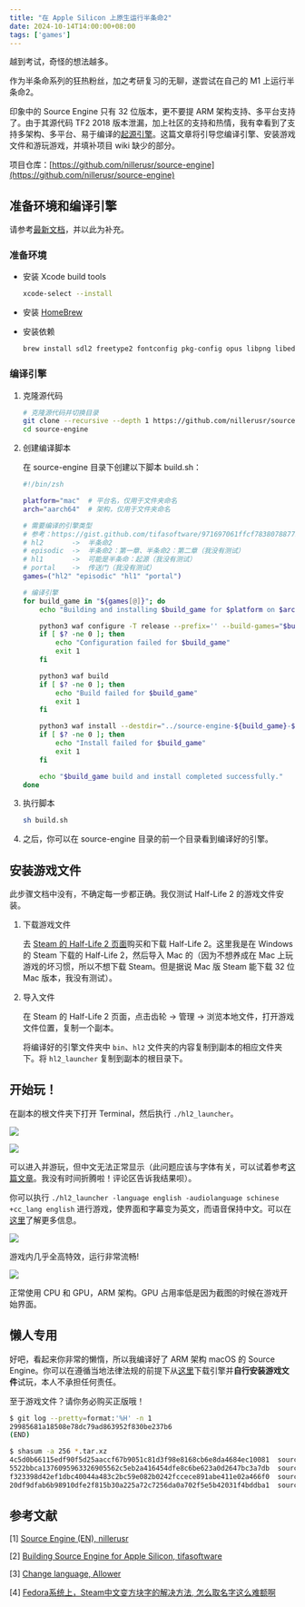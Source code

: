```yaml
---
title: "在 Apple Silicon 上原生运行半条命2"
date: 2024-10-14T14:00:00+08:00
tags: ['games']
---
```


越到考试，奇怪的想法越多。

<!--more-->

作为半条命系列的狂热粉丝，加之考研复习的无聊，遂尝试在自己的 M1 上运行半条命2。

印象中的 Source Engine 只有 32 位版本，更不要提 ARM 架构支持、多平台支持了。由于其源代码 TF2 2018 版本泄漏，加上社区的支持和热情，我有幸看到了支持多架构、多平台、易于编译的[起源引擎](https://github.com/nillerusr/source-engine)。这篇文章将引导您编译引擎、安装游戏文件和游玩游戏，并填补项目 wiki 缺少的部分。

项目仓库：[https://github.com/nillerusr/source-engine](https://github.com/nillerusr/source-engine)

## 准备环境和编译引擎

请参考[最新文档](https://github.com/nillerusr/source-engine/wiki/Source-Engine-(EN))，并以此为补充。

### 准备环境

* 安装 Xcode build tools

  ```bash
  xcode-select --install
  ```

* 安装 [HomeBrew](https://brew.sh/)

* 安装依赖

  ```bash
  brew install sdl2 freetype2 fontconfig pkg-config opus libpng libedit
  ```

### 编译引擎

1. 克隆源代码

   ```bash
   # 克隆源代码并切换目录
   git clone --recursive --depth 1 https://github.com/nillerusr/source-engine.git
   cd source-engine
   ```

2. 创建编译脚本

   在 source-engine 目录下创建以下脚本 build.sh：

   ```bash
   #!/bin/zsh
   
   platform="mac"  # 平台名，仅用于文件夹命名
   arch="aarch64"  # 架构，仅用于文件夹命名
   
   # 需要编译的引擎类型
   # 参考：https://gist.github.com/tifasoftware/971697061ffcf783807887795d7406df
   # hl2       ->  半条命2
   # episodic  ->  半条命2：第一章、半条命2：第二章（我没有测试）
   # hl1       ->  可能是半条命：起源（我没有测试）
   # portal    ->  传送门（我没有测试）
   games=("hl2" "episodic" "hl1" "portal")
   
   # 编译引擎
   for build_game in "${games[@]}"; do
       echo "Building and installing $build_game for $platform on $arch..."
   
       python3 waf configure -T release --prefix='' --build-games="$build_game"
       if [ $? -ne 0 ]; then
           echo "Configuration failed for $build_game"
           exit 1
       fi
   
       python3 waf build
       if [ $? -ne 0 ]; then
           echo "Build failed for $build_game"
           exit 1
       fi
   
       python3 waf install --destdir="../source-engine-${build_game}-${platform}-${arch}"
       if [ $? -ne 0 ]; then
           echo "Install failed for $build_game"
           exit 1
       fi
   
       echo "$build_game build and install completed successfully."
   done
   ```

3. 执行脚本

   ```bash
   sh build.sh
   ```

4. 之后，你可以在 source-engine 目录的前一个目录看到编译好的引擎。

## 安装游戏文件

此步骤文档中没有，不确定每一步都正确。我仅测试 Half-Life 2 的游戏文件安装。

1. 下载游戏文件

   去 [Steam 的 Half-Life 2 页面](https://store.steampowered.com/app/220/HalfLife_2/)购买和下载 Half-Life 2。这里我是在 Windows 的 Steam 下载的 Half-Life 2，然后导入 Mac 的（因为不想养成在 Mac 上玩游戏的坏习惯，所以不想下载 Steam。但是据说 Mac 版 Steam 能下载 32 位 Mac 版本，我没有测试）。

2. 导入文件

   在 Steam 的 Half-Life 2 页面，点击齿轮 -> 管理 -> 浏览本地文件，打开游戏文件位置，复制一个副本。

   将编译好的引擎文件夹中 `bin`、`hl2` 文件夹的内容复制到副本的相应文件夹下。将 `hl2_launcher` 复制到副本的根目录下。

## 开始玩！

在副本的根文件夹下打开 Terminal，然后执行 `./hl2_launcher`。

![](tital-1.png)

![](tital-2.png)

可以进入并游玩，但中文无法正常显示（此问题应该与字体有关，可以试着参考[这篇文章](https://b23.tv/4Xm4T3f)。我没有时间折腾啦！评论区告诉我结果呗）。

你可以执行 `./hl2_launcher -language english -audiolanguage schinese +cc_lang english` 进行游戏，使界面和字幕变为英文，而语音保持中文。可以在[这里](https://steamcommunity.com/sharedfiles/filedetails/?id=3089088861)了解更多信息。

![](in-game.png)

游戏内几乎全高特效，运行非常流畅!

![](process.png)

正常使用 CPU 和 GPU，ARM 架构。GPU 占用率低是因为截图的时候在游戏开始界面。

## 懒人专用

好吧，看起来你非常的懒惰，所以我编译好了 ARM 架构 macOS 的 Source Engine。你可以在遵循当地法律法规的前提下从[这里](https://1drv.ms/f/c/bcb0c1f78aa2a26d/EmWnVqmX-o5NjR4wgNV0Q4wBpaP4KGjbgs87D1t_t-ywpg?e=tQ3jxh)下载引擎并**自行安装游戏文件**试玩，本人不承担任何责任。

至于游戏文件？请你务必购买正版哦！

```bash
$ git log --pretty=format:'%H' -n 1
29985681a18508e78dc79ad863952f830be237b6
(END)

$ shasum -a 256 *.tar.xz
4c5d0b66115edf90f5d25aaccf67b9051c81d3f98e8168cb6e8da4684ec10081  source-engine-episodic-mac-aarch64.tar.xz
5522bbca1376095963326905562c5eb2a416454dfe8c6be623a0d2647bc3a7db  source-engine-hl1-mac-aarch64.tar.xz
f323398d42ef1dbc40044a483c2bc59e082b0242fccece891abe411e02a466f0  source-engine-hl2-mac-aarch64.tar.xz
20df9dfab6b98910dfe2f815b30a225a72c7256da0a702f5e5b42031f4bddba1  source-engine-portal-mac-aarch64.tar.xz
```

## 参考文献

[1] [Source Engine (EN), nillerusr](https://github.com/nillerusr/source-engine/wiki/Source-Engine-(EN))

[2] [Building Source Engine for Apple Silicon, tifasoftware](https://gist.github.com/tifasoftware/971697061ffcf783807887795d7406df)

[3] [Change language, Allower](https://steamcommunity.com/sharedfiles/filedetails/?id=3089088861)

[4] [Fedora系统上，Steam中文变方块字的解决方法, 怎么取名字这么难额啊](https://b23.tv/4Xm4T3f)